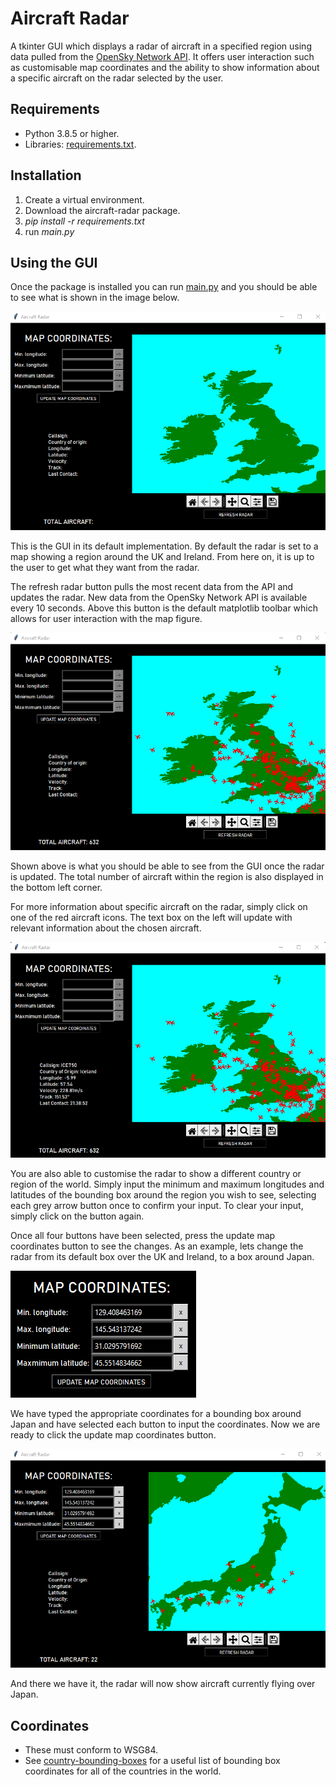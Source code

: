 # Aircraft Radar
A tkinter GUI which displays a radar of aircraft in a specified region using data pulled from the [OpenSky Network  API](https://openskynetwork.github.io/opensky-api/?ref=devresourc.es?ref=devresourc.es?ref=devresourc.es). It offers user interaction such as customisable map coordinates and the ability to show information about a specific aircraft on the radar selected by the user.
## Requirements
- Python 3.8.5 or higher.
- Libraries: [requirements.txt](requirements.txt).
## Installation
1) Create a virtual environment.
2) Download the aircraft-radar package.
3) _pip install -r requirements.txt_
4) run _main.py_
## Using the GUI
Once the package is installed you can run [main.py](main.py) and you should be able to see what is shown in the image below.

![Image1](./example_images/image1.png)

This is the GUI in its default implementation. By default the radar is set to a map showing a region around the UK and Ireland. From here on, it is up to the user to get what they want from the radar.

The refresh radar button pulls the most recent data from the API and updates the radar. New data from the OpenSky Network API is available every 10 seconds. Above this button is the default matplotlib toolbar which allows for user interaction with the map figure.

![Image2](./example_images/image2.png)

Shown above is what you should be able to see from the GUI once the radar is updated. The total number of aircraft within the region is also displayed in the bottom left corner.

For more information about specific aircraft on the radar, simply click on one of the red aircraft icons. The text box on the left will update with relevant information about the chosen aircraft.

![Image3](./example_images/image3.png)

You are also able to customise the radar to show a different country or region of the world. Simply input the minimum and maximum longitudes and latitudes of the bounding box around the region you wish to see, selecting each grey arrow button once to confirm your input. To clear your input, simply click on the button again.

Once all four buttons have been selected, press the update map coordinates button to see the changes.
As an example, lets change the radar from its default box over the UK and Ireland, to a box around Japan.

![Image4](./example_images/image4.png)

We have typed the appropriate coordinates for a bounding box around Japan and have selected each button to input the coordinates. Now we are ready to click the update map coordinates button.

![Image5](./example_images/image5.png)

And there we have it, the radar will now show aircraft currently flying over Japan.

## Coordinates

- These must conform to WSG84.
- See [country-bounding-boxes](https://gist.github.com/graydon/11198540) for a useful list of bounding box coordinates for all of the countries in the world.


